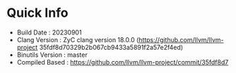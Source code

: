 # Quick Info
* Build Date : 20230901
* Clang Version : ZyC clang version 18.0.0 (https://github.com/llvm/llvm-project 35fdf8d70329b2b067cb9433a5891f2a57e2f4ed)
* Binutils Version : master
* Compiled Based : https://github.com/llvm/llvm-project/commit/35fdf8d7


